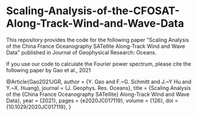 # Scaling-Analysis-of-the-CFOSAT-Along-Track-Wind-and-Wave-Data
This repository provides the code for the following paper
"Scaling Analysis of the China France Oceanography SATellite Along-Track Wind and Wave Data" published in Journal of Geophysical Research: Oceans.

If you use our code to calculate the Fourier power spectrum, please cite the following paper by Gao et al., 2021

@Article{Gao2021JGR,
  author  = {Y. Gao and F.~G. Schmitt and J.~Y Hu and Y.~X. Huang},
  journal = {J. Geophys. Res. Oceans},
  title   = {Scaling Analysis of the {China France Oceanography SATellite} Along-Track Wind and Wave Data},
  year    = {2021},
  pages   = {e2020JC017119},
  volume  = {126},
  doi = {10.1029/2020JC017119},
}
